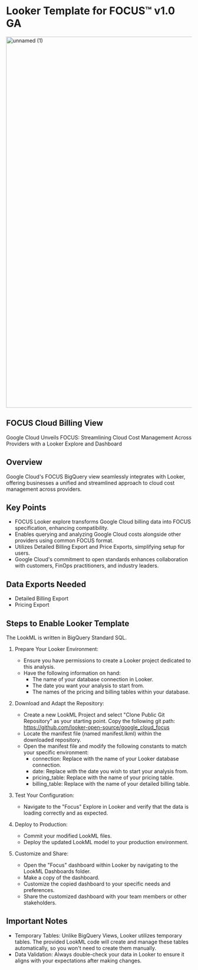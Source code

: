 # Looker Template for FOCUS™ v1.0 GA
<img width="1005" alt="unnamed (1)" src="https://github.com/looker-open-source/google_cloud_focus/assets/25227290/b5be0a4b-cc2f-43fa-bbdb-9e2b64c22c8e">

## FOCUS Cloud Billing View

Google Cloud Unveils FOCUS: Streamlining Cloud Cost Management Across Providers with a Looker Explore and Dashboard

## Overview
Google Cloud's FOCUS BigQuery view seamlessly integrates with Looker, offering businesses a unified and streamlined approach to cloud cost management across providers.

## Key Points

- FOCUS Looker explore transforms Google Cloud billing data into FOCUS specification, enhancing compatibility.
- Enables querying and analyzing Google Cloud costs alongside other providers using common FOCUS format.
- Utilizes Detailed Billing Export and Price Exports, simplifying setup for users.
- Google Cloud's commitment to open standards enhances collaboration with customers, FinOps practitioners, and industry leaders.

## Data Exports Needed 
- Detailed Billing Export
- Pricing Export

## Steps to Enable Looker Template
The LookML is written in BigQuery Standard SQL.
1. Prepare Your Looker Environment:
	- Ensure you have permissions to create a Looker project dedicated to this analysis.
	- Have the following information on hand:
		- The name of your database connection in Looker.
		- The date you want your analysis to start from.
		- The names of the pricing and billing tables within your database.

2. Download and Adapt the Repository:
	- Create a new LookML Project and select "Clone Public Git Repository" as your starting point. Copy the following git path: https://github.com/looker-open-source/google_cloud_focus
	- Locate the manifest file (named manifest.lkml) within the downloaded repository.
	- Open the manifest file and modify the following constants to match your specific environment:
		- connection: Replace with the name of your Looker database connection.
		- date: Replace with the date you wish to start your analysis from.
		- pricing_table: Replace with the name of your pricing table.
		- billing_table: Replace with the name of your detailed billing table.
3. Test Your Configuration:
	- Navigate to the "Focus" Explore in Looker and verify that the data is loading correctly and as expected.
4. Deploy to Production:
	- Commit your modified LookML files.
	- Deploy the updated LookML model to your production environment.
5. Customize and Share:
	- Open the "Focus" dashboard within Looker by navigating to the LookML Dashboards folder.
	- Make a copy of the dashboard.
	- Customize the copied dashboard to your specific needs and preferences.
	- Share the customized dashboard with your team members or other stakeholders.

## Important Notes
- Temporary Tables: Unlike BigQuery Views, Looker utilizes temporary tables. The provided LookML code will create and manage these tables automatically, so you won't need to create them manually.
- Data Validation: Always double-check your data in Looker to ensure it aligns with your expectations after making changes.

